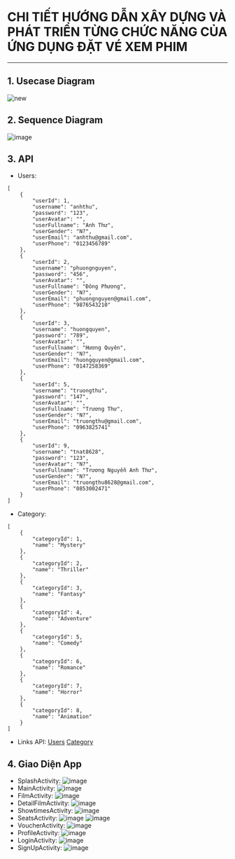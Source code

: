 # **CHI TIẾT HƯỚNG DẪN XÂY DỰNG VÀ PHÁT TRIỂN TỪNG CHỨC NĂNG CỦA ỨNG DỤNG ĐẶT VÉ XEM PHIM**
----
## 1. Usecase Diagram
![new](https://github.com/quinni1501/Logo/assets/167750800/9c5482fe-3473-4876-9e7b-3b8edbd7927d)

## 2. Sequence Diagram
![image](https://github.com/quinni1501/Logo/assets/167750800/6da19a94-0bfb-47e4-b3c2-5d8aadd84e94)

## 3. API
- Users:
```
[
    {
        "userId": 1,
        "username": "anhthu",
        "password": "123",
        "userAvatar": "",
        "userFullname": "Anh Thư",
        "userGender": "N?",
        "userEmail": "anhthu@gmail.com",
        "userPhone": "0123456789"
    },
    {
        "userId": 2,
        "username": "phuongnguyen",
        "password": "456",
        "userAvatar": "",
        "userFullname": "Đông Phương",
        "userGender": "N?",
        "userEmail": "phuongnguyen@gmail.com",
        "userPhone": "9876543210"
    },
    {
        "userId": 3,
        "username": "huongquyen",
        "password": "789",
        "userAvatar": "",
        "userFullname": "Hương Quyên",
        "userGender": "N?",
        "userEmail": "huongquyen@gmail.com",
        "userPhone": "0147258369"
    },
    {
        "userId": 5,
        "username": "truongthu",
        "password": "147",
        "userAvatar": "",
        "userFullname": "Trương Thư",
        "userGender": "N?",
        "userEmail": "truongthu@gmail.com",
        "userPhone": "0963825741"
    },
    {
        "userId": 9,
        "username": "tnat8628",
        "password": "123",
        "userAvatar": "N?",
        "userFullname": "Trương Nguyễn Anh Thư",
        "userGender": "N?",
        "userEmail": "truongthu8628@gmail.com",
        "userPhone": "0853002471"
    }
]

```

- Category:
```
[
    {
        "categoryId": 1,
        "name": "Mystery"
    },
    {
        "categoryId": 2,
        "name": "Thriller"
    },
    {
        "categoryId": 3,
        "name": "Fantasy"
    },
    {
        "categoryId": 4,
        "name": "Adventure"
    },
    {
        "categoryId": 5,
        "name": "Comedy"
    },
    {
        "categoryId": 6,
        "name": "Romance"
    },
    {
        "categoryId": 7,
        "name": "Horror"
    },
    {
        "categoryId": 8,
        "name": "Animation"
    }
]
```
  - Links API:
    [Users](http://192.168.97.222:8188/api/users?fbclid=IwZXh0bgNhZW0CMTAAAR2wZEkzZVgfcu5tGCVXlyEqpgtZ9azloPNwIkp4YjesWG8mbjPBQ6GLBeM_aem_AfvoM2Qus7PvU5KLEJyrRn8Ilg9G0ee7U5XrzkU6fKzQl_hg9cPdPEsnYGw-lKXYgUbfGWmOn6nMlUkIul83DLlR)
    [Category](http://192.168.97.222:8188/api/moviecategory?fbclid=IwZXh0bgNhZW0CMTAAAR0InFX6KQRUCKOgqqdGlAB5ehGXXjQ_jJjiLDuQRb9y8OmuvprNgm-l7eQ_aem_AfuT0Nw1auSYN8dQdQBKAaTQseksTSpPFdeOkFfC_sxQBq5nXAimkqOwdv7e1OUZHQMxW-EeAaHJcZmNPMUO3KW7)

## 4. Giao Diện App
   - SplashActivity: ![image](https://github.com/quinni1501/Logo/assets/169877289/a8441145-c908-4107-9b3e-a1da133984a5)
   - MainActivity:
     ![image](https://github.com/quinni1501/Logo/assets/169877289/8dd2f336-72f1-4feb-9244-0881310ec6ea)
   - FilmActivity:
     ![image](https://github.com/quinni1501/Logo/assets/169877289/3a72173a-fe26-493c-b168-6ee6676ae60e)
  - DetailFilmActivity:
    ![image](https://github.com/quinni1501/Logo/assets/169877289/3b60dac3-f290-4abd-8cd3-d29bb408b6f6)
  - ShowtimesActivity:
    ![image](https://github.com/quinni1501/Logo/assets/169877289/e375d833-d280-456d-b03c-570f402d9420)
  - SeatsActivity:
    ![image](https://github.com/quinni1501/Logo/assets/169877289/a4b2634a-4033-4532-a9e6-bd1aacb0b24b)
    ![image](https://github.com/quinni1501/Logo/assets/169877289/7271eb17-f1c3-48df-accd-9f487fb97f07)
  -  VoucherActivity:
    ![image](https://github.com/quinni1501/Logo/assets/169877289/aaea8e82-d804-43c8-947f-a9a8cdaaa187)
 - ProfileActivity:
   ![image](https://github.com/quinni1501/Logo/assets/169877289/bd26de97-fe3f-4201-a58a-c12749e132d9)
 - LoginActivity:
   ![image](https://github.com/quinni1501/Logo/assets/169877289/9c466b0e-cd75-428e-8d15-8f6397eaa1bd)
 - SignUpActivity:
   ![image](https://github.com/quinni1501/Logo/assets/169877289/d635f0b1-cc29-407a-9717-82fb4153076f)

 



 




